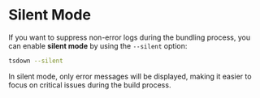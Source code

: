# Silent Mode

If you want to suppress non-error logs during the bundling process, you can enable **silent mode** by using the `--silent` option:

```bash
tsdown --silent
```

In silent mode, only error messages will be displayed, making it easier to focus on critical issues during the build process.
